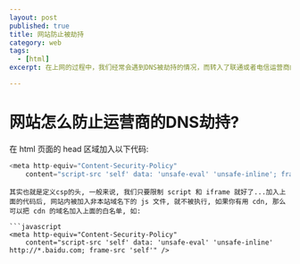 ```yaml
---
layout: post
published: true
title: 网站防止被劫持
category: web
tags: 
  - [html]
excerpt: 在上网的过程中，我们经常会遇到DNS被劫持的情况，而转入了联通或者电信运营商的广告导航网站，有些地区的ISP做了DNS劫持

---
```



# 网站怎么防止运营商的DNS劫持?

在 html 页面的 head 区域加入以下代码:

```javascript
<meta http-equiv="Content-Security-Policy"
    content="script-src 'self' data: 'unsafe-eval' 'unsafe-inline'; frame-src 'self'" />

```

```
其实也就是定义csp的头, 一般来说, 我们只要限制 script 和 iframe 就好了...加入上面的代码后, 网站内被加入非本站域名下的 js 文件, 就不被执行, 如果你有用 cdn, 那么可以把 cdn 的域名加入上面的白名单, 如:

```javascript
<meta http-equiv="Content-Security-Policy"
    content="script-src 'self' data: 'unsafe-eval' 'unsafe-inline' http://*.baidu.com; frame-src 'self'" />

```



